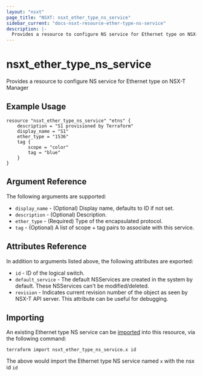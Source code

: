 ```yaml
---
layout: "nsxt"
page_title: "NSXT: nsxt_ether_type_ns_service"
sidebar_current: "docs-nsxt-resource-ether-type-ns-service"
description: |-
  Provides a resource to configure NS service for Ethernet type on NSX-T Manager.
---
```


# nsxt_ether_type_ns_service

Provides a resource to configure NS service for Ethernet type on NSX-T Manager

## Example Usage

```hcl
resource "nsxt_ether_type_ns_service" "etns" {
    description = "S1 provisioned by Terraform"
    display_name = "S1"
    ether_type = "1536"
    tag {
        scope = "color"
        tag = "blue"
    }
}
```

## Argument Reference

The following arguments are supported:

* `display_name` - (Optional) Display name, defaults to ID if not set.
* `description` - (Optional) Description.
* `ether_type` - (Required) Type of the encapsulated protocol.
* `tag` - (Optional) A list of scope + tag pairs to associate with this service.

## Attributes Reference

In addition to arguments listed above, the following attributes are exported:

* `id` - ID of the logical switch.
* `default_service` - The default NSServices are created in the system by default. These NSServices can't be modified/deleted.
* `revision` - Indicates current revision number of the object as seen by NSX-T API server. This attribute can be useful for debugging.

## Importing

An existing Ethernet type NS service can be [imported][docs-import] into this resource, via the following command:

[docs-import]: https://www.terraform.io/docs/import/index.html

```
terraform import nsxt_ether_type_ns_service.x id
```

The above would import the Ethernet type NS service named `x` with the nsx id `id`
